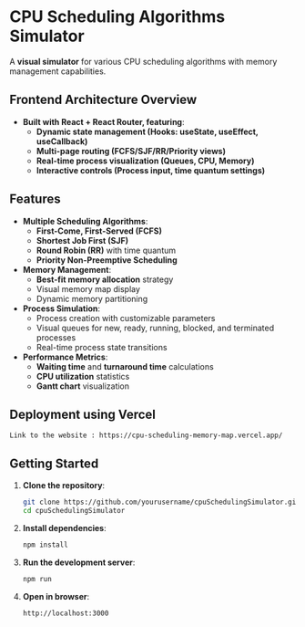 # CPU Scheduling Algorithms Simulator
A **visual simulator** for various CPU scheduling algorithms with memory management capabilities.
## Frontend Architecture Overview
- **Built with React + React Router, featuring**:
  - **Dynamic state management (Hooks: useState, useEffect, useCallback)**
  - **Multi-page routing (FCFS/SJF/RR/Priority views)**
  - **Real-time process visualization (Queues, CPU, Memory)**
  - **Interactive controls (Process input, time quantum settings)**
## Features
- **Multiple Scheduling Algorithms**:
  - **First-Come, First-Served (FCFS)**
  - **Shortest Job First (SJF)**
  - **Round Robin (RR)** with time quantum
  - **Priority Non-Preemptive Scheduling**
- **Memory Management**:
  - **Best-fit memory allocation** strategy
  - Visual memory map display
  - Dynamic memory partitioning
- **Process Simulation**:
  - Process creation with customizable parameters
  - Visual queues for new, ready, running, blocked, and terminated processes
  - Real-time process state transitions
- **Performance Metrics**:
  - **Waiting time** and **turnaround time** calculations
  - **CPU utilization** statistics
  - **Gantt chart** visualization
## Deployment using Vercel
    Link to the website : https://cpu-scheduling-memory-map.vercel.app/
## Getting Started
1. **Clone the repository**:
   ```bash
   git clone https://github.com/yourusername/cpuSchedulingSimulator.git
   cd cpuSchedulingSimulator
2. **Install dependencies**:
   ```bash
   npm install
3. **Run the development server**:
   ```bash
   npm run
4. **Open in browser**:
   ```bash
   http://localhost:3000
